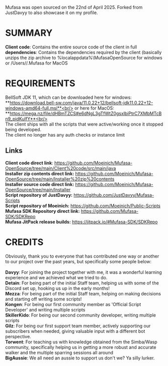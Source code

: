Mufasa was open sourced on the 22nd of April 2025. Forked from JustDavyy to also showcase it on my profile.

# SUMMARY

**Client code**: Contains the entire source code of the client in full<br/>
**dependencies**: Contains the dependencies required by the client (basically unzips the zip archive to %localappdata%\MufasaOpenSource for windows or /Users/<user>/.Mufasa for MacOS<br/>
# REQUIREMENTS<br/>
BellSoft JDK 11, which can be downloaded here for windows: **https://download.bell-sw.com/java/11.0.22+12/bellsoft-jdk11.0.22+12-windows-amd64-full.msi**<br/>
or here for MacOS: **https://mega.nz/file/dHBmTZCS#e6dNgL3gTfWtZ0gsxlbiPtrC7XMbMTcBn9_pidKuIfY**<br/>
<br/>
The client ships with all the scripts that were active/working once it stopped being developed.<br/>
The client no longer has any auth checks or instance limit<br/>
## Links
**Client code direct link**: https://github.com/Moeinich/Mufasa-OpenSource/tree/main/Client%20code/src/main/java<br/>
**Installer zip contents direct link:** https://github.com/Moeinich/Mufasa-OpenSource/tree/main/Installer%20zip%20contents<br/>
**Installer source code direct link:** https://github.com/Moeinich/Mufasa-OpenSource/tree/main/Installer<br/>
**Script repository of JustDavyy:** https://github.com/JustDavyy/Mufasa-Scripts<br/>
**Script repository of Moeinich:** https://github.com/Moeinich/Public-Scripts<br/>
**Mufasa SDK Repository direct link:** https://github.com/Mufasa-SDK/SDKRepo<br/>
**Mufasa JitPack release builds:** https://jitpack.io/#Mufasa-SDK/SDKRepo<br/>

# CREDITS
Obviously, thank you to everyone that has contributed one way or another to our project over the past years, but specifically some people below:<br/><br/>
**Davyy**: For joining the project together with me, it was a wonderful learning experience and we achieved what we tried to do. <br/>
**Detain**: For being part of the initial Staff team, helping us with some of the Discord set up, hooking us up in the early months! <br/>
**Mezza**: For being part of the initial Staff team, helping on making decisions and starting off writing some scripts!<br/>
**Kongen**: For being our first community member as 'Official Script Developer' and writing multiple scripts<br/>
**SkillerKido**: For being our second community developer, writing multiple scripts<br/>
**Gilz**: For being our first support team member, actively supporting our subscribers when needed, giving valuable input with a different bot perspective.<br/>
**Torwent**: For teaching us with knowledge obtained from the Simba/Wasp community, specifically helping us in getting a more robust and accurate walker and the multiple sparring sessions all around<br/>
**BigAussie**: We all need an aussie to support us don't we? Ya silly lurker.<br/>